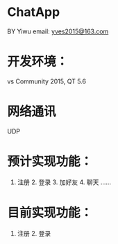# ChatApp
  BY Yiwu email: yves2015@163.com

# 开发环境：
  vs Community 2015, QT 5.6 

# 网络通讯
  UDP

# 预计实现功能：
  1. 注册 2. 登录 3. 加好友 4. 聊天 ......

# 目前实现功能：
  1. 注册 2. 登录
